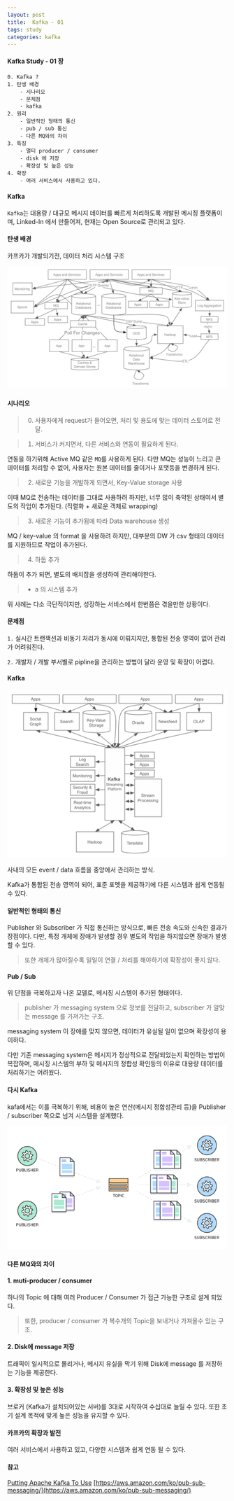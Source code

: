 ```yaml
---
layout: post
title:  Kafka - 01
tags: study
categories: kafka
---
```


#### Kafka Study - 01 장


```
0. Kafka ?
1. 탄생 배경
    - 시나리오
    - 문제점
    - kafka
2. 원리
    - 일반적인 형태의 통신
    - pub / sub 통신
    - 다른 MQ와의 차이
3. 특징
    - 멀티 producer / consumer
    - disk 에 저장
    - 확장성 및 높은 성능
4. 확장
    - 여러 서비스에서 사용하고 있다.
```

#### Kafka

`Kafka`는 대용량 / 대규모 메시지 데이터를 빠르게 처리하도록 개발된 메시징 플랫폼이며, Linked-In 에서 만들어져, 현재는 Open Source로 관리되고 있다.

#### 탄생 배경

카프카가 개발되기전, 데이터 처리 시스템 구조

<img src="/legacy/public/img/legacy-structure.png">

#### 시나리오

> 0. 사용자에게 request가 들어오면, 처리 및 용도에 맞는 데이터 스토어로 전달.

> 1. 서비스가 커지면서, 다른 서비스와 연동이 필요하게 된다.

연동을 하기위해 Active MQ 같은 `MQ`를 사용하게 된다.
다만 MQ는 성능이 느리고 큰 데이터를 처리할 수 없어, 사용자는 원본 데이터를 줄이거나 포맷등을 변경하게 된다.

> 2. 새로운 기능을 개발하게 되면서, Key-Value storage 사용

이때 MQ로 전송하는 데이터를 그대로 사용하려 하지만, 너무 많이 축약된 상태여서 별도의 작업이 추가된다. (직렬화 + 새로운 객체로 wrapping)

> 3. 새로운 기능이 추가됨에 따라 Data warehouse 생성

MQ / key-value 의 format 을 사용하려 하지만, 대부분의 DW 가 csv 형태의 데이터를 지원하므로 작업이 추가된다.

> 4. 하둡 추가

하둡이 추가 되면, 별도의 배치잡을 생성하여 관리해야한다.

> + a 의 시스템 추가

위 사례는 다소 극단적이지만, 성장하는 서비스에서 한번쯤은 겪을만한 상황이다.

#### 문제점

`1.` 실시간 트랜잭션과 비동기 처리가 동시에 이뤄지지만, 통합된 전송 영역이 없어 관리가 어려워진다.

`2.` 개발자 / 개발 부서별로 pipline을 관리하는 방법이 달라 운영 및 확장이 어렵다.

#### Kafka

<img src="/legacy/public/img/kafka-structure.png">

사내의 모든 event / data 흐름을 중앙에서 관리하는 방식.

Kafka가 통합된 전송 영역이 되어, 표준 포멧을 제공하기에 다른 시스템과 쉽게 연동될 수 있다.

#### 일반적인 형태의 통신


Publisher 와 Subscriber 가 직접 통신하는 방식으로, 빠른 전송 속도와 신속한 결과가 장점이다.
다만, 특정 개체에 장애가 발생할 경우 별도의 작업을 하지않으면 장애가 발생할 수 있다.

> 또한 개체가 많아질수록 일일이 연결 / 처리를 해야하기에 확장성이 좋지 않다.

#### Pub / Sub

위 단점을 극복하고자 나온 모델로, 메시징 시스템이 추가된 형태이다.

> publisher 가 messaging system 으로 정보를 전달하고, subscriber 가 알맞는 message 를 가져가는 구조.

messaging system 이 장애를 맞지 않으면, 데이터가 유실될 일이 없으며 확장성이 용이하다.

다만 기존 messaging system은 메시지가 정상적으로 전달되었는지 확인하는 방법이 복잡하며, 메시징 시스템의 부하 및 메시지의 정합성 확인등의 이유로 대용량 데이터를 처리하기는 어려웠다.

#### 다시 Kafka

kafa에서는 이를 극복하기 위해, 비용이 높은 연산(메시지 정합성관리 등)을 Publisher / subscriber 쪽으로 넘겨 시스템을 설계했다.

<img src="/legacy/public/img/kafka-model.png">

#### 다른 MQ와의 차이

#### 1. muti-producer / consumer

하나의 Topic 에 대해 여러 Producer / Consumer 가 접근 가능한 구조로 설계 되었다.

> 또한, producer / consumer 가 복수개의 Topic을 보내거나 가져올수 있는 구조.


#### 2. Disk에 message 저장

트래픽이 일시적으로 몰리거나, 메시지 유실을 막기 위해 Disk에 message 를 저장하는 기능을 제공한다.

#### 3. 확장성 및 높은 성능

브로커 (Kafka가 설치되어있는 서버)를 3대로 시작하여 수십대로 늘릴 수 있다.
또한 초기 설계 목적에 맞게 높은 성능을 유지할 수 있다.

#### 카프카의 확장과 발전

여러 서비스에서 사용하고 있고, 다양한 시스템과 쉽게 연동 될 수 있다.


#### 참고

[Putting Apache Kafka To Use](https://www.confluent.io/blog/event-streaming-platform-1)
[https://aws.amazon.com/ko/pub-sub-messaging/](https://aws.amazon.com/ko/pub-sub-messaging/)
